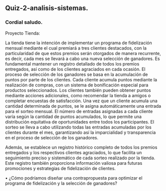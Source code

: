 ## Quiz-2-analisis-sistemas.
### Cordial saludo.

Proyecto Tienda:

La tienda tiene la intención de implementar un programa de fidelización mensual mediante el cual premiará a tres clientes destacados, con la particularidad de que estos premios serán otorgados de manera recurrente, es decir, cada mes se llevará a cabo una nueva selección de ganadores. Es fundamental mantener un registro detallado de todos
los premios entregados, así como de los clientes agraciados en cada ocasión.
El proceso de selección de los ganadores se basa en la acumulación de puntos por parte
de los clientes. Cada cliente acumula puntos mediante la realización de compras, con un
sistema de bonificación especial para productos seleccionados. Los clientes también
pueden obtener puntos mediante acciones adicionales, como recomendar la tienda a
amigos o completar encuestas de satisfacción.
Una vez que un cliente acumula una cantidad determinada de puntos, se le asigna
automáticamente una entrada para el sorteo mensual. El número de entradas asignadas
a cada cliente varía según la cantidad de puntos acumulados, lo que permite una
distribución equitativa de oportunidades entre todos los participantes.
El sorteo se lleva a cabo utilizando todas las entradas acumuladas por los clientes
durante el mes, garantizando así la imparcialidad y transparencia en el proceso de
selección de los ganadores.

Además, se establece un registro histórico completo de todos los premios entregados y
los respectivos clientes agraciados, lo que facilita un seguimiento preciso y sistemático
de cada sorteo realizado por la tienda. Este registro también proporciona información
valiosa para futuras promociones y estrategias de fidelización de clientes.

• ¿Cómo podríamos diseñar una contrapropuesta para optimizar el programa de
fidelización y la selección de ganadores?